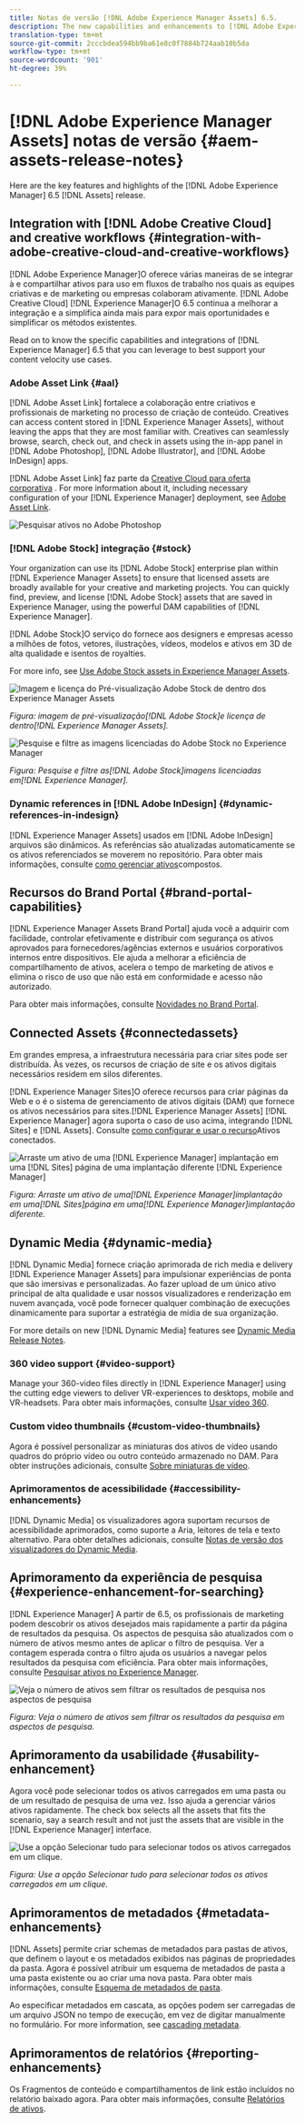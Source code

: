 ```yaml
---
title: Notas de versão [!DNL Adobe Experience Manager Assets] 6.5.
description: The new capabilities and enhancements to [!DNL Adobe Experience Manager] 6.5 [!DNL Assets].
translation-type: tm+mt
source-git-commit: 2cccbdea594bb9ba61e8c0f7884b724aab10b5da
workflow-type: tm+mt
source-wordcount: '901'
ht-degree: 39%

---
```



# [!DNL Adobe Experience Manager Assets] notas de versão {#aem-assets-release-notes}

Here are the key features and highlights of the [!DNL Adobe Experience Manager] 6.5 [!DNL Assets] release.

## Integration with [!DNL Adobe Creative Cloud] and creative workflows {#integration-with-adobe-creative-cloud-and-creative-workflows}

[!DNL Adobe Experience Manager]O oferece várias maneiras de se integrar à e compartilhar ativos para uso em fluxos de trabalho nos quais as equipes criativas e de marketing ou empresas colaboram ativamente. [!DNL Adobe Creative Cloud] [!DNL Experience Manager]O 6.5 continua a melhorar a integração e a simplifica ainda mais para expor mais oportunidades e simplificar os métodos existentes.

Read on to know the specific capabilities and integrations of [!DNL Experience Manager] 6.5 that you can leverage to best support your content velocity use cases.

### Adobe Asset Link {#aal}

[!DNL Adobe Asset Link] fortalece a colaboração entre criativos e profissionais de marketing no processo de criação de conteúdo. Creatives can access content stored in [!DNL Experience Manager Assets], without leaving the apps that they are most familiar with. Creatives can seamlessly browse, search, check out, and check in assets using the in-app panel in [!DNL Adobe Photoshop], [!DNL Adobe Illustrator], and [!DNL Adobe InDesign] apps.

[!DNL Adobe Asset Link] faz parte da [Creative Cloud para oferta corporativa](https://www.adobe.com/br/creativecloud/business/enterprise.html) . For more information about it, including necessary configuration of your [!DNL Experience Manager] deployment, see [Adobe Asset Link](https://helpx.adobe.com/br/enterprise/using/adobe-asset-link.html).

![Pesquisar ativos no Adobe Photoshop](assets/asset_search_photoshop.png)

### [!DNL Adobe Stock] integração {#stock}

Your organization can use its [!DNL Adobe Stock] enterprise plan within [!DNL Experience Manager Assets] to ensure that licensed assets are broadly available for your creative and marketing projects. You can quickly find, preview, and license [!DNL Adobe Stock] assets that are saved in Experience Manager, using the powerful DAM capabilities of [!DNL Experience Manager].

[!DNL Adobe Stock]O serviço do fornece aos designers e empresas acesso a milhões de fotos, vetores, ilustrações, vídeos, modelos e ativos em 3D de alta qualidade e isentos de royalties.

For more info, see [Use Adobe Stock assets in Experience Manager Assets](/help/assets/aem-assets-adobe-stock.md).

![Imagem e licença do Pré-visualização Adobe Stock de dentro dos Experience Manager Assets](assets/stock_image_preview_license_options.png)

*Figura: imagem de pré-visualização[!DNL Adobe Stock]e licença de dentro[!DNL Experience Manager Assets].*

![Pesquise e filtre as imagens licenciadas do Adobe Stock no Experience Manager](assets/aem-search-filters2.jpg)

*Figura: Pesquise e filtre as[!DNL Adobe Stock]imagens licenciadas em[!DNL Experience Manager].*

### Dynamic references in [!DNL Adobe InDesign] {#dynamic-references-in-indesign}

[!DNL Experience Manager Assets] usados em [!DNL Adobe InDesign] arquivos são dinâmicos. As referências são atualizadas automaticamente se os ativos referenciados se moverem no repositório. Para obter mais informações, consulte [como gerenciar ativos](/help/assets/managing-linked-subassets.md)compostos.

## Recursos do Brand Portal {#brand-portal-capabilities}

[!DNL Experience Manager Assets Brand Portal] ajuda você a adquirir com facilidade, controlar efetivamente e distribuir com segurança os ativos aprovados para fornecedores/agências externos e usuários corporativos internos entre dispositivos. Ele ajuda a melhorar a eficiência de compartilhamento de ativos, acelera o tempo de marketing de ativos e elimina o risco de uso que não está em conformidade e acesso não autorizado.

Para obter mais informações, consulte [Novidades no Brand Portal](https://helpx.adobe.com/experience-manager/brand-portal/using/whats-new.html).

## Connected Assets {#connectedassets}

Em grandes empresa, a infraestrutura necessária para criar sites pode ser distribuída. Às vezes, os recursos de criação de site e os ativos digitais necessários residem em silos diferentes.

[!DNL Experience Manager Sites]O oferece recursos para criar páginas da Web e o é o sistema de gerenciamento de ativos digitais (DAM) que fornece os ativos necessários para sites.[!DNL Experience Manager Assets] [!DNL Experience Manager] agora suporta o caso de uso acima, integrando [!DNL Sites] e [!DNL Assets]. Consulte [como configurar e usar o recurso](/help/assets/use-assets-across-connected-assets-instances.md)Ativos conectados.

![Arraste um ativo de uma [!DNL Experience Manager] implantação em uma [!DNL Sites] página de uma implantação diferente [!DNL Experience Manager]](assets/connected-assets-drag-and-drop-only.gif)

*Figura: Arraste um ativo de uma[!DNL Experience Manager]implantação em uma[!DNL Sites]página em uma[!DNL Experience Manager]implantação diferente.*

## Dynamic Media {#dynamic-media}

[!DNL Dynamic Media] fornece criação aprimorada de rich media e delivery [!DNL Experience Manager Assets] para impulsionar experiências de ponta que são imersivas e personalizadas. Ao fazer upload de um único ativo principal de alta qualidade e usar nossos visualizadores e renderização em nuvem avançada, você pode fornecer qualquer combinação de execuções dinamicamente para suportar a estratégia de mídia de sua organização.

For more details on new [!DNL Dynamic Media] features see [Dynamic Media Release Notes](https://docs.adobe.com/content/help/en/dynamic-media-developer-resources/release-notes/s7rn2017.html).

### 360 video support {#video-support}

Manage your 360-video files directly in [!DNL Experience Manager] using the cutting edge viewers to deliver VR-experiences to desktops, mobile and VR-headsets. Para obter mais informações, consulte [Usar vídeo 360](/help/assets/360-video.md).

### Custom video thumbnails {#custom-video-thumbnails}

Agora é possível personalizar as miniaturas dos ativos de vídeo usando quadros do próprio vídeo ou outro conteúdo armazenado no DAM. Para obter instruções adicionais, consulte [Sobre miniaturas de vídeo](/help/assets/video.md#about-video-thumbnails-in-dynamic-media-scene-mode).

### Aprimoramentos de acessibilidade {#accessibility-enhancements}

[!DNL Dynamic Media] os visualizadores agora suportam recursos de acessibilidade aprimorados, como suporte a Aria, leitores de tela e texto alternativo. Para obter detalhes adicionais, consulte [Notas de versão dos visualizadores do Dynamic Media](https://docs.adobe.com/content/help/en/dynamic-media-developer-resources/library/home.html).

## Aprimoramento da experiência de pesquisa {#experience-enhancement-for-searching}

[!DNL Experience Manager] A partir de 6.5, os profissionais de marketing podem descobrir os ativos desejados mais rapidamente a partir da página de resultados da pesquisa. Os aspectos de pesquisa são atualizados com o número de ativos mesmo antes de aplicar o filtro de pesquisa. Ver a contagem esperada contra o filtro ajuda os usuários a navegar pelos resultados da pesquisa com eficiência. Para obter mais informações, consulte [Pesquisar ativos no Experience Manager](../assets/search-assets.md).

![Veja o número de ativos sem filtrar os resultados de pesquisa nos aspectos de pesquisa](/help/assets/assets/asset_search_results_in_facets_filters.png)

*Figura: Veja o número de ativos sem filtrar os resultados da pesquisa em aspectos de pesquisa.*

## Aprimoramento da usabilidade {#usability-enhancement}

Agora você pode selecionar todos os ativos carregados em uma pasta ou de um resultado de pesquisa de uma vez. Isso ajuda a gerenciar vários ativos rapidamente. The check box selects all the assets that fits the scenario, say a search result and not just the assets that are visible in the [!DNL Experience Manager] interface.

![Use a opção Selecionar tudo para selecionar todos os ativos carregados em um clique.](assets/select-all-in-aem-assets.gif)

*Figura: Use a opção Selecionar tudo para selecionar todos os ativos carregados em um clique.*

## Aprimoramentos de metadados {#metadata-enhancements}

[!DNL Assets] permite criar schemas de metadados para pastas de ativos, que definem o layout e os metadados exibidos nas páginas de propriedades da pasta. Agora é possível atribuir um esquema de metadados de pasta a uma pasta existente ou ao criar uma nova pasta. Para obter mais informações, consulte [Esquema de metadados de pasta](/help/assets/metadata-config.md#folder-metadata-schema).

Ao especificar metadados em cascata, as opções podem ser carregadas de um arquivo JSON no tempo de execução, em vez de digitar manualmente no formulário. For more information, see [cascading metadata](/help/assets/metadata-schemas.md#cascading-metadata).

## Aprimoramentos de relatórios {#reporting-enhancements}

Os Fragmentos de conteúdo e compartilhamentos de link estão incluídos no relatório baixado agora. Para obter mais informações, consulte [Relatórios de ativos](/help/assets/asset-reports.md).
